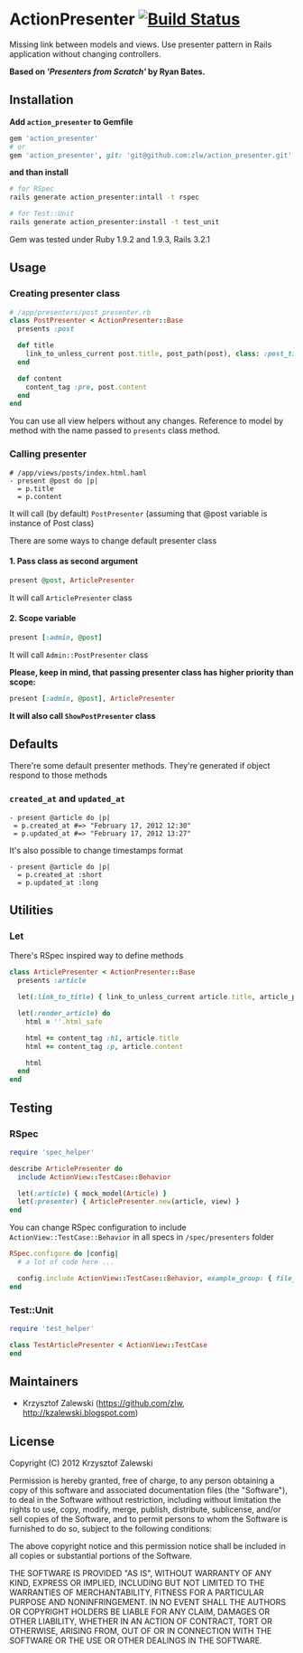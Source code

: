 # ActionPresenter [![Build Status](https://secure.travis-ci.org/zlw/action_presenter.png?branch=master)](http://travis-ci.org/zlw/action_presenter)

Missing link between models and views.
Use presenter pattern in Rails application without changing controllers.

**Based on *'Presenters from Scratch'* by Ryan Bates.**

## Installation

**Add `action_presenter` to Gemfile**

```ruby
gem 'action_presenter'
# or
gem 'action_presenter', git: 'git@github.com:zlw/action_presenter.git'
```

**and than install**

```bash
# for RSpec
rails generate action_presenter:intall -t rspec

# for Test::Unit
rails generate action_presenter:install -t test_unit
```

Gem was tested under Ruby 1.9.2 and 1.9.3, Rails 3.2.1

## Usage

### Creating presenter class

```ruby
# /app/presenters/post_presenter.rb
class PostPresenter < ActionPresenter::Base
  presents :post

  def title
    link_to_unless_current post.title, post_path(post), class: :post_title_link
  end

  def content
    content_tag :pre, post.content
  end
end
```

You can use all view helpers without any changes. Reference to model by method with the name passed to `presents` class method.

### Calling presenter

```haml
# /app/views/posts/index.html.haml
- present @post do |p|
  = p.title
  = p.content
```

It will call (by default) `PostPresenter` (assuming that @post variable is instance of Post class)

There are some ways to change default presenter class

#### 1. Pass class as second argument

```ruby
present @post, ArticlePresenter
```

It will call `ArticlePresenter` class

#### 2. Scope variable

```ruby
present [:admin, @post]
```

It will call `Admin::PostPresenter` class

**Please, keep in mind, that passing presenter class has higher priority than scope:**

```ruby
present [:admin, @post], ArticlePresenter
```

**It will also call `ShowPostPresenter` class**

## Defaults

There're some default presenter methods. They're generated if object respond to those methods

### `created_at` and `updated_at`

```haml
- present @article do |p|
 = p.created_at #=> "February 17, 2012 12:30"
 = p.updated_at #=> "February 17, 2012 13:27"
```

It's also possible to change timestamps format

```haml
- present @article do |p|
  = p.created_at :short
  = p.updated_at :long
```

## Utilities

### Let

There's RSpec inspired way to define methods

```ruby
class ArticlePresenter < ActionPresenter::Base
  presents :article

  let(:link_to_title) { link_to_unless_current article.title, article_path(article) }

  let(:render_article) do
    html = ''.html_safe

    html += content_tag :h1, article.title
    html += content_tag :p, article.content

    html
  end
end
```

## Testing

### RSpec

```ruby
require 'spec_helper'

describe ArticlePresenter do
  include ActionView::TestCase::Behavior

  let(:article) { mock_model(Article) }
  let(:presenter) { ArticlePresenter.new(article, view) }
end
```

You can change RSpec configuration to include `ActionView::TestCase::Behavior` in all specs in `/spec/presenters` folder

```ruby
RSpec.configure do |config|
  # a lot of code here ...

  config.include ActionView::TestCase::Behavior, example_group: { file_path: %r{spec/presenters} }
end
```

### Test::Unit

```ruby
require 'test_helper'

class TestArticlePresenter < ActionView::TestCase
end
```

## Maintainers

* Krzysztof Zalewski (https://github.com/zlw, http://kzalewski.blogspot.com)

## License

Copyright (C) 2012 Krzysztof Zalewski

Permission is hereby granted, free of charge, to any person obtaining a copy of this software and associated documentation files (the "Software"), to deal in the Software without restriction, including without limitation the rights to use, copy, modify, merge, publish, distribute, sublicense, and/or sell copies of the Software, and to permit persons to whom the Software is furnished to do so, subject to the following conditions:

The above copyright notice and this permission notice shall be included in all copies or substantial portions of the Software.

THE SOFTWARE IS PROVIDED "AS IS", WITHOUT WARRANTY OF ANY KIND, EXPRESS OR IMPLIED, INCLUDING BUT NOT LIMITED TO THE WARRANTIES OF MERCHANTABILITY, FITNESS FOR A PARTICULAR PURPOSE AND NONINFRINGEMENT. IN NO EVENT SHALL THE AUTHORS OR COPYRIGHT HOLDERS BE LIABLE FOR ANY CLAIM, DAMAGES OR OTHER LIABILITY, WHETHER IN AN ACTION OF CONTRACT, TORT OR OTHERWISE, ARISING FROM, OUT OF OR IN CONNECTION WITH THE SOFTWARE OR THE USE OR OTHER DEALINGS IN THE SOFTWARE.